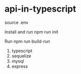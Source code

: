 # api-in-typescript

source .env

Install and run
npm run init

Run
npm run build-run

1. typescript
2. sequelize
3. mysql
4. express
